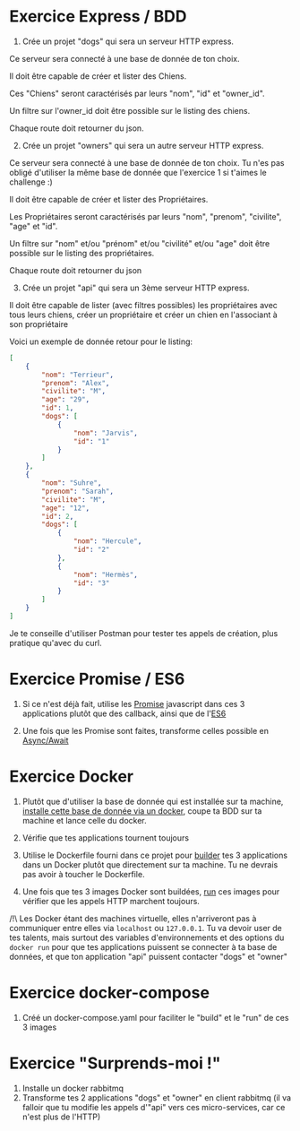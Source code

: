 # Exercice Express / BDD
1. Crée un projet "dogs" qui sera un serveur HTTP express.

Ce serveur sera connecté à une base de donnée de ton choix.

Il doit être capable de créer et lister des Chiens.

Ces "Chiens" seront caractérisés par leurs "nom", "id" et "owner_id".

Un filtre sur l'owner_id doit être possible sur le listing des chiens.

Chaque route doit retourner du json.

2. Crée un projet "owners" qui sera un autre serveur HTTP express.

Ce serveur sera connecté à une base de donnée de ton choix. Tu n'es pas obligé d'utiliser la même base de donnée que l'exercice 1 si t'aimes le challenge :)

Il doit être capable de créer et lister des Propriétaires.

Les Propriétaires seront caractérisés par leurs "nom", "prenom", "civilite", "age" et "id".

Un filtre sur "nom" et/ou "prénom" et/ou "civilité" et/ou "age" doit être possible sur le listing des propriétaires.

Chaque route doit retourner du json

3. Crée un projet "api" qui sera un 3ème serveur HTTP express.

Il doit être capable de lister (avec filtres possibles) les propriétaires avec tous leurs chiens, créer un propriétaire et créer un chien en l'associant à son propriétaire

Voici un exemple de donnée retour pour le listing:
```json
[
    {
        "nom": "Terrieur",
        "prenom": "Alex",
        "civilite": "M",
        "age": "29",
        "id": 1,
        "dogs": [
            {
                "nom": "Jarvis",
                "id": "1"
            }
        ]
    },
    {
        "nom": "Suhre",
        "prenom": "Sarah",
        "civilite": "M",
        "age": "12",
        "id": 2,
        "dogs": [
            {
                "nom": "Hercule",
                "id": "2"
            },
            {
                "nom": "Hermès",
                "id": "3"
            }
        ]
    }
]
```

Je te conseille d'utiliser Postman pour tester tes appels de création, plus pratique qu'avec du curl.

# Exercice Promise / ES6

1. Si ce n'est déjà fait, utilise les [Promise](https://developer.mozilla.org/fr/docs/Web/JavaScript/Reference/Objets_globaux/Promise) javascript dans ces 3 applications plutôt que des callback, ainsi que de l'[ES6](http://es6-features.org/)

2. Une fois que les Promise sont faites, transforme celles possible en [Async/Await](https://medium.com/@Abazhenov/using-async-await-in-express-with-node-8-b8af872c0016)

# Exercice Docker

1. Plutôt que d'utiliser la base de donnée qui est installée sur ta machine, [installe cette base de donnée via un docker](https://docs.docker.com/engine/reference/commandline/pull/), coupe ta BDD sur ta machine et lance celle du docker.

2. Vérifie que tes applications tournent toujours

3. Utilise le Dockerfile fourni dans ce projet pour [builder](https://docs.docker.com/engine/reference/commandline/build/) tes 3 applications dans un Docker plutôt que directement sur ta machine. Tu ne devrais pas avoir à toucher le Dockerfile.

4. Une fois que tes 3 images Docker sont buildées, [run](https://docs.docker.com/engine/reference/run/) ces images pour vérifier que les appels HTTP marchent toujours. 

/!\ Les Docker étant des machines virtuelle, elles n'arriveront pas à communiquer entre elles via `localhost` ou `127.0.0.1`. Tu va devoir user de tes talents, mais surtout des variables d'environnements et des options du `docker run` pour que tes applications puissent se connecter à ta base de données, et que ton application "api" puissent contacter "dogs" et "owner"

# Exercice docker-compose

1. Créé un docker-compose.yaml pour faciliter le "build" et le "run" de ces 3 images

# Exercice "Surprends-moi !"

1. Installe un docker rabbitmq
2. Transforme tes 2 applications "dogs" et "owner" en client rabbitmq (il va falloir que tu modifie les appels d'"api" vers ces micro-services, car ce n'est plus de l'HTTP)
